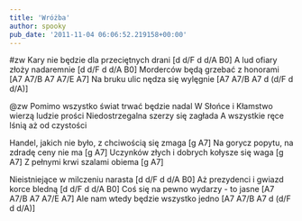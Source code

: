 ```yaml
---
title: 'Wróżba'
author: spooky
pub_date: '2011-11-04 06:06:52.219158+00:00'
---
```


#zw
Kary nie będzie dla przeciętnych drani [d d/F d d/A B0]
A lud ofiary złoży nadaremnie [d d/F d d/A B0]
Morderców będą grzebać z honorami [A7 A7/B A7 A7/E A7]
Na bruku ulic nędza się wylęgnie [A7 A7/B A7 d (d/F d d/A)]

@zw
Pomimo wszystko świat trwać będzie nadal 
W Słońce i Kłamstwo wierzą ludzie prości
Niedostrzegalna szerzy się zagłada
A wszystkie ręce lśnią aż od czystości

Handel, jakich nie było, z chciwością się zmaga [g A7]
Na gorycz popytu, na zdradę ceny nie ma [g A7]
Uczynków złych i dobrych kołysze się waga [g A7]
Z pełnymi krwi szalami obiema [g A7]

Nieistniejące w milczeniu narasta [d d/F d d/A B0]
Aż prezydenci i gwiazd korce bledną [d d/F d d/A B0]
Coś się na pewno wydarzy - to jasne [A7 A7/B A7 A7/E A7]
Ale nam wtedy będzie wszystko jedno [A7 A7/B A7 d (d/F d d/A)]
